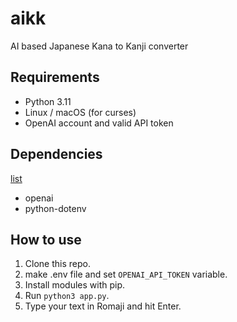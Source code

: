 # aikk
AI based Japanese Kana to Kanji converter

## Requirements

- Python 3.11
- Linux / macOS (for curses)
- OpenAI account and valid API token

## Dependencies

[list](./requirements.txt)  
- openai
- python-dotenv

## How to use

1. Clone this repo.
2. make .env file and set `OPENAI_API_TOKEN` variable.
3. Install modules with pip.
4. Run `python3 app.py`.
5. Type your text in Romaji and hit Enter.

